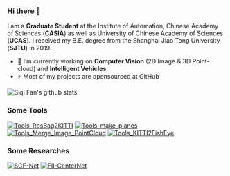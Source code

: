 ### **Hi there 👋**
I am a **Graduate Student** at the Institute of Automation, Chinese Academy of Sciences (**CASIA**) as well as University of Chinese Academy of Sciences (**UCAS**). I received my B.E. degree from the Shanghai Jiao Tong University (**SJTU**) in 2019.

- 🔭 I’m currently working on **Computer Vision** (2D Image & 3D Point-cloud) and **Intelligent Vehicles**
- ⚡ Most of my projects are opensourced at GitHub
<!-- - :book: Check my publications via [google scholar](https://scholar.google.com/citations?user=Ahy5smMAAAAJ&hl=en&oi=ao) -->

![Siqi Fan's github stats](https://github-readme-stats.vercel.app/api?username=leofansq&hide=prs,contribs&include_all_commits=true&show_icons=true&theme=react)

### **Some Tools**
[![Tools_RosBag2KITTI](https://github-readme-stats.vercel.app/api/pin/?username=leofansq&repo=Tools_RosBag2KITTI&theme=react)](https://github.com/leofansq/Tools_RosBag2KITTI)
[![Tools_make_planes](https://github-readme-stats.vercel.app/api/pin/?username=leofansq&repo=Tools_make_planes&theme=react)](https://github.com/leofansq/Tools_make_planes)
[![Tools_Merge_Image_PointCloud](https://github-readme-stats.vercel.app/api/pin/?username=leofansq&repo=Tools_Merge_Image_PointCloud&theme=react)](https://github.com/leofansq/Tools_Merge_Image_PointCloud)
[![Tools_KITTI2FishEye](https://github-readme-stats.vercel.app/api/pin/?username=leofansq&repo=Tools_KITTI2FishEye&theme=react)](https://github.com/leofansq/Tools_KITTI2FishEye)

### **Some Researches**
[![SCF-Net](https://github-readme-stats.vercel.app/api/pin/?username=leofansq&repo=SCF-Net&theme=react)](https://github.com/leofansq/SCF-Net)
[![FII-CenterNet](https://github-readme-stats.vercel.app/api/pin/?username=leofansq&repo=FII-CenterNet&theme=react)](https://github.com/leofansq/FII-CenterNet)

<!-- ![Top Langs](https://github-readme-stats.vercel.app/api/top-langs/?username=leofansq&layout=compact&hide=jupyterNotebook&theme=react) -->

<!--
Here are some ideas to get you started:

- 🔭 I’m currently working on ...
- 🌱 I’m currently learning ...
- 👯 I’m looking to collaborate on ...
- 🤔 I’m looking for help with ...
- 💬 Ask me about ...
- 📫 How to reach me: ...
- 😄 Pronouns: ...
- ⚡ Fun fact: ...
-->
